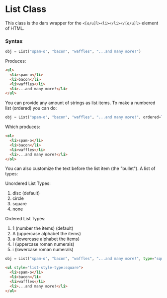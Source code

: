 # List Class

This class is the dars wrapper for the `<[o/u]l><li></li></[o/u]l>` element of HTML.

### Syntax

```python
obj = List("spam-o", "bacon", "waffles", "...and many more!")
```

Produces:

```HTML
<ul>
  <li>spam-o</li>
  <li>bacon</li>
  <li>waffles</li>
  <li>...and many more!</li>
</ul>
```

You can provide any amount of strings as list items. To make a numbered list (ordered) you can do:

```python
obj = List("spam-o", "bacon", "waffles", "...and many more!", ordered=True)
```

Which produces:

```HTML
<ol>
  <li>spam-o</li>
  <li>bacon</li>
  <li>waffles</li>
  <li>...and many more!</li>
</ol>
```

You can also customize the text before the list item (the "bullet"). A list of types:

Unordered List Types:

1. disc (default)
2. circle
3. square
4. none

Ordered List Types:

1. 1 (number the items) (default)
2. A (uppercase alphabet the items)
3. a (lowercase alphabet the items)
4. I (uppercase roman numerals)
5. i (lowercase roman numerals)


```python
obj = List("spam-o", "bacon", "waffles", "...and many more!", type="square")
```

```HTML
<ul style="list-style-type:square">
  <li>spam-o</li>
  <li>bacon</li>
  <li>waffles</li>
  <li>...and many more!</li>
</ul>
```
